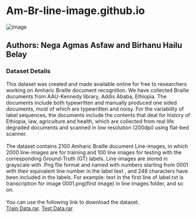 # Am-Br-line-image.github.io
![image](https://github.com/user-attachments/assets/90825f47-293e-431b-99f2-208eb82e1352)

## Authors: Nega Agmas Asfaw and Birhanu Hailu Belay
### Dataset Details
This dataset was created and made available online for free to researchers working on Amharic Braille document recognition. We have collected Braille documents from AAU-Kennedy library, Addis Ababa, Ethiopia. The documents include both typewritten and manually produced one sided documents, most of which are typewritten and noisy. For the variability of label sequences, the documents include the contents that deal for history of Ethiopia, law, agriculture and health, which are collected from real life degraded documents and scanned in low resolution (200dpi) using flat-bed scanner.  </br>   </br>
The dataset contains 2100 Amharic Braille document Line-images, in which 2000 line-images are for training and 100 line images for testing with the corresponding Ground-Truth (GT) labels. Line-images are stored in grayscale with .Png file format and named with numbers starting from 0001 with their equivalent line number in the label text , and 248 characters have been included in the labels. For example: text in the first line of label.txt is transcription for image 0001.png(first image) in line images folder, and so on.   </br>   </br>
You can use the following link to download the dataset.  
[Train Data.rar](https://drive.google.com/file/d/1joI4cHd7C5LE1uM970p_RPM5QtJK99zK/view?usp=sharing).
[Test Data.rar](https://drive.google.com/file/d/16k2_Lf7SaCO5pHbTGOdtlKxbG0fvgvzm/view?usp=sharing)
